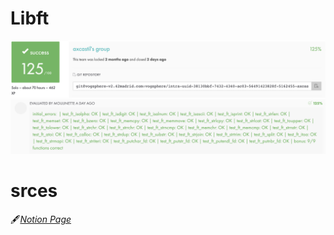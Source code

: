# Libft

![score funtions](srces/score2.png)
![score funtions](srces/score.png)
# srces
🖋️[*Notion Page*](https://www.notion.so/00_Libft-65f9955b71d74d58867fd3eb2fde9feb?pvs=4)

